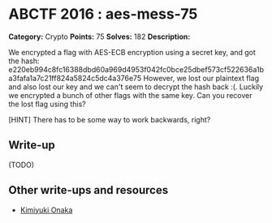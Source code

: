 # ABCTF 2016 : aes-mess-75

**Category:** Crypto
**Points:** 75
**Solves:** 182
**Description:**

We encrypted a flag with AES-ECB encryption using a secret key, and got the hash: e220eb994c8fc16388dbd60a969d4953f042fc0bce25dbef573cf522636a1ba3fafa1a7c21ff824a5824c5dc4a376e75
However, we lost our plaintext flag and also lost our key and we can't seem to decrypt the hash back :(.
Luckily we encrypted a bunch of other flags with the same key. Can you recover the lost flag using this?

[HINT] There has to be some way to work backwards, right?



## Write-up

(TODO)

## Other write-ups and resources

* [Kimiyuki Onaka](https://kimiyuki.net/blog/2016/07/23/abctf-2016/)

